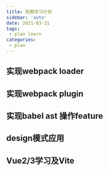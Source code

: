 ```yaml
---
title: 短期学习计划
sidebar: 'auto'
date: 2021-03-31
tags:
 - plan learn
categories:
 - plan
---
```


## 实现webpack loader

## 实现webpack plugin

## 实现babel ast 操作feature

## design模式应用

## Vue2/3学习及Vite

